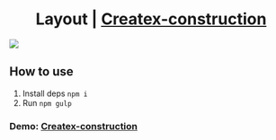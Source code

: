 ## <h1 align="center">Layout | <a href="https://vitebskiy.github.io/site-Travelx/" target="_blank">Createx-construction</a> 

<img src="https://i.postimg.cc/6pNDsXVq/2023-11-26-10-23-30.png"/></h1>

## How to use
1. Install deps `npm i`
2. Run `npm gulp`

### Demo: <a href="https://vitebskiy.github.io/site-Travelx/" target="_blank">Createx-construction</a> 

